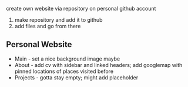 create own website via repository on personal github account

1. make repository and add it to github
2. add files and go from there

## Personal Website
- Main - set a nice background image maybe
- About - add cv with sidebar and linked headers; add googlemap with pinned locations of places visited before
- Projects - gotta stay empty; might add placeholder